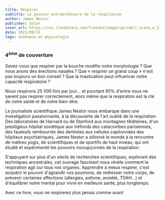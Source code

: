 ```yaml
---
title: Respirer
subtitle: Le pouvoir extraordinaire de la respiration
author: James Nestor
publisher: Solar
cover_url: https://res.cloudinary.com/fcatuhe/image/upload/c_scale,w_512/v1711899163/raphaele-rodellar.fr/bibliotheque/9782263150852.jpg
date: 2021/09/15
tags: anatomie-et-physiologie
---
```


### 4<sup>ème</sup> de couverture

Savez-vous que respirer par la bouche modifie notre morphologie ? Que nous avons des érections nasales ? Que « respirer un grand coup » n'est pas toujours un bon conseil ? Que la mastication peut influencer notre capacité respiratoire ?

Nous respirons 25 000 fois par jour... et pourtant 90% d'entre nous ne savent pas respirer correctement, alors même que la respiration est la clé de notre santé et de notre bien-être.

Le journaliste scientifique James Nestor nous embarque dans une investigation passionnante, à la découverte de l'art oublié de la respiration. Des laboratoires de Harvard ou de Stanford aux montagnes tibétaines, d'un prestigieux hôpital soviétique aux tréfonds des catacombes parisiennes, des fauteuils rembourrés des dentistes aux cellules capitonnées des hôpitaux psychiatriques, James Nestor a sillonné le monde à la rencontre de maîtres yogis, de scientifiques et de sportifs de haut niveau, qui ont étudié et expérimenté les pouvoirs insoupçonnés de la respiration.

S'appuyant sur plus d'un siècle de recherches scientifiques, explorant des techniques ancestrales, cet ouvrage fascinant nous révèle comment la respiration agit sur tous nos organes. Apprendre à mieux respirer, c'est acquérir le pouvoir d'agrandir nos poumons, de redresser notre corps, de prévenir certaines affections (allergies, asthme, anxiété, TDAH...) et d'équilibrer notre mental pour vivre en meilleure santé, plus longtemps.

Avec ce livre, vous ne respirerez plus jamais comme avant
